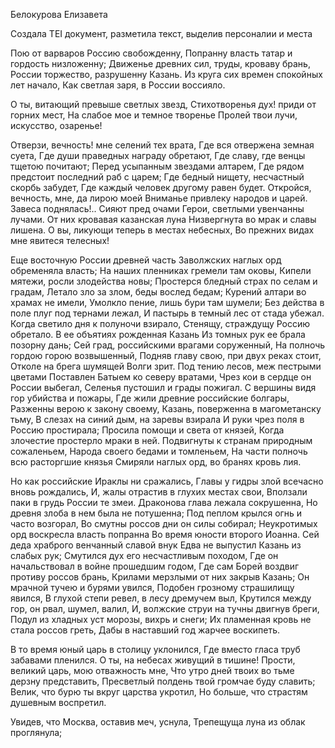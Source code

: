 <TEI> 

 <teiHeader> 

 <fileDesc> 

 <titleStmt> 

 <title>Задание 2</title> 

 </titleStmt> 

 <respStmt> 

 <persName>Белокурова Елизавета</persName> 

 <resp>Создала TEI документ, разметила текст, выделив персоналии и места</resp> 

 </respStmt> 

 </fileDesc> 

 </teiHeader> 

 <text>
Пою от варваров <placeName>Россию</placeName> свобожденну,
Попранну власть татар и гордость низложенну;
Движенье древних сил, труды, кроваву брань,
<placeName>России</placeName> торжество, разрушенну <placeName>Казань</placeName>.
Из круга сих времен спокойных лет начало,
Как светлая заря, в <placeName>России</placeName> воссияло.

О ты, витающий превыше светлых звезд,
Стихотворенья дух! приди от горних мест,
На слабое мое и темное творенье
Пролей твои лучи, искусство, озаренье!

Отверзи, вечность! мне селений тех врата,
Где вся отвержена земная суета,
Где души праведных награду обретают,
Где славу, где венцы тщетою почитают;
Перед усыпанным звездами алтарем,
Где рядом предстоит последний раб с царем;
Где бедный нищету, несчастный скорбь забудет,
Где каждый человек другому равен будет.
Откройся, вечность, мне, да лирою моей
Вниманье привлеку народов и царей.
Завеса поднялась!.. Сияют пред очами
Герои, светлыми увенчанны лучами.
От них кровавая казанская луна
Низвергнута во мрак и славы лишена.
О вы, ликующи теперь в местах небесных,
Во прежних видах мне явитеся телесных!

Еще <placeName>восточную России</placeName> древней часть
Заволжских наглых орд обременяла власть;
На наших пленниках гремели там оковы,
Кипели мятежи, росли злодейства новы;
Простерся бледный страх по селам и градам,
Летало зло за злом, беды вослед бедам;
Курений алтари во храмах не имели,
Умолкло пение, лишь бури там шумели;
Без действа в поле плуг под тернами лежал,
И пастырь в темный лес от стада убежал.
Когда светило дня к полуночи взирало,
Стенящу, страждущу <placeName>Россию</placeName> обретало.
В ее объятиях рожденная <placeName>Казань</placeName>
Из томных рук ее брала позорну дань;
Сей град, российскими врагами соруженный,
На полночь гордою горою возвышенный,
Подняв главу свою, при двух реках стоит,
Отколе на брега шумящей <placeName>Волги</placeName> зрит.
Под тению лесов, меж пестрыми цветами
Поставлен <persName>Батыем</persName> ко <placeName>северу</placeName> вратами,
Чрез кои в сердце он <placeName>России</placeName> выбегал,
Селенья пустошил и грады пожигал.
С вершины видя гор убийства и пожары,
Где жили древние российские болгары,
Разженны верою к закону своему,
<placeName>Казань</placeName>, поверженна в магометанску тьму,
В слезах на синий дым, на заревы взирала
И руки чрез поля в <placeName>Россию</placeName> простирала;
Просила помощи и света от князей,
Когда злочестие простерло мраки в ней.
Подвигнуты к странам природным сожаленьем,
Народа своего бедами и томленьем,
На части полночь всю расторгшие князья
Смиряли наглых орд, во бранях кровь лия.

Но как российские Ираклы ни сражались,
Главы у гидры злой всечасно вновь рождались,
И, жалы отрастив в глухих местах свои,
Вползали паки в грудь <placeName>России</placeName> те змеи.
<persName>Драконова</persName> глава лежала сокрушенна,
Но древня злоба в нем была не потушенна;
Под пеплом крылся огнь и часто возгорал,
Во смутны россов дни он силы собирал;
Неукротимых орд воскресла власть попранна
Во время юности второго <persName>Иоанна</persName>.
Сей деда храброго венчанный славой внук
Едва не выпустил <placeName>Казань</placeName> из слабых рук;
Смутился дух его несчастливым походом,
Где он начальствовал в войне прошедшим годом,
Где сам <persName>Борей</persName> воздвиг противу россов брань,
Крилами мерзлыми от них закрыв <placeName>Казань</placeName>;
Он мрачной тучею и бурями увился,
Подобен грозному страшилищу явился,
В глухой степи ревел, в лесу дремучем выл,
Крутился между гор, он рвал, шумел, валил,
И, волжские струи на тучны двигнув бреги,
Подул из хладных уст морозы, вихрь и снеги;
Их пламенная кровь не стала россов греть,
Дабы в наставший год жарчее воскипеть.

В то время юный царь в столицу уклонился,
Где вместо гласа труб забавами пленился.
О ты, на небесах живущий в тишине!
Прости, великий царь, мою отважность мне,
Что утро дней твоих во тьме дерзну представить,
Пресветлый полдень твой громчае буду славить;
Велик, что бурю ты вкруг царства укротил,
Но больше, что страстям душевным воспретил.

Увидев, что <placeName>Москва</placeName>, оставив меч, уснула,
Трепещуща луна из облак проглянула;
</text>
</TEI>
